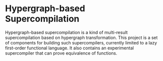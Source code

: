 # Hypergraph-based Supercompilation

Hypergraph-based supercompilation is a kind of multi-result 
supercompilation based on hypergraph transformation.
This project is a set of components for building such supercompilers,
currently limited to a lazy first-order functional language.
It also contains an experimental supercompiler that can prove equivalence of
functions.




